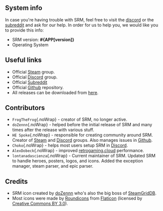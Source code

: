 ## System info

In case you're having trouble with SRM, feel free to visit the [discord](https://discord.gg/nxxzBPJ) or the [subreddit](https://www.reddit.com/r/SteamRomManager/) and ask for our help. In order for us to help you, we would like you to provide this info:

* SRM version: **#{APP[version]}**
* Operating System

## Useful links

* Official [Steam](https://steamcommunity.com/groups/steamrommanager) group.
* Official [Discord](https://discord.gg/nxxzBPJ) group.
* Official [Subreddit](https://www.reddit.com/r/SteamRomManager/)
* Official [Github](https://github.com/SteamGridDB/steam-rom-manager) repository.
* All releases can be downloaded from [here](https://github.com/SteamGridDB/steam-rom-manager/releases).

## Contributors
* `FrogTheFrog`{.noWrap} - creator of SRM, no longer active.
* `doZennn`{.noWrap} - helped before the initial release of SRM and many times after the release with various stuff.
* `HE Spoke`{.noWrap} - responsible for creating community around SRM. Creator of [Steam](https://steamcommunity.com/groups/steamrommanager) and [Discord](https://discord.gg/nxxzBPJ) groups. Also manages issues in [Github](https://github.com/SteamGridDB/steam-rom-manager).
* `Choko`{.noWrap} - helps most users setup SRM in [Discord](https://discord.gg/nxxzBPJ).
* `AlexDobeck`{.noWrap} - improved [retrogaming.cloud](https://retrogaming.cloud/) performance.
* `lontanadascienza`{.noWrap} - Current maintainer of SRM. Updated SRM to handle heroes, posters, logos, and icons. Added the exception manager, steam parser, and epic parser.
## Credits

* SRM icon created by [doZennn](https://www.reddit.com/user/dozennn) who's also the big boss of [SteamGridDB](https://www.steamgriddb.com/).
* Most icons were made by [Roundicons](https://www.flaticon.com/authors/roundicons) from [Flaticon](https://www.flaticon.com) (licensed by [Creative Commons BY 3.0](https://creativecommons.org/licenses/by/3.0/)).
